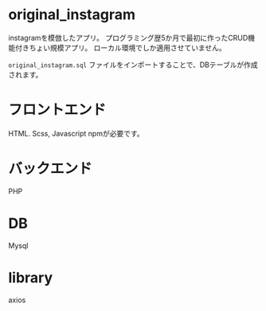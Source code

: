 # original_instagram
instagramを模倣したアプリ。
プログラミング歴5か月で最初に作ったCRUD機能付きちょい規模アプリ。
ローカル環境でしか適用させていません。

` original_instagram.sql ` ファイルをインポートすることで、DBテーブルが作成されます。

# フロントエンド
HTML. Scss, Javascript
npmが必要です。

# バックエンド
PHP

# DB
Mysql

# library
axios

